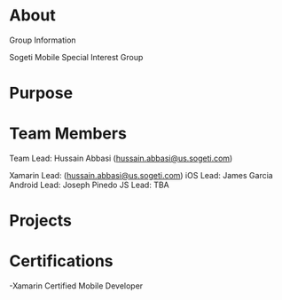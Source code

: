 # About
Group Information

Sogeti Mobile Special Interest Group

# Purpose

# Team Members
Team Lead: Hussain Abbasi (hussain.abbasi@us.sogeti.com)

Xamarin Lead: (hussain.abbasi@us.sogeti.com)
iOS Lead: James Garcia
Android Lead: Joseph Pinedo
JS Lead: TBA

# Projects

# Certifications

-Xamarin Certified Mobile Developer
